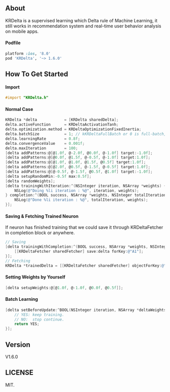 ## About

KRDelta is a supervised learning which Delta rule of Machine Learning, it still works in recommendation system and real-time user behavior analysis on mobile apps.

#### Podfile

```ruby
platform :ios, '8.0'
pod 'KRDelta', '~> 1.6.0'
```

## How To Get Started

#### Import
``` objective-c
#import "KRDelta.h"
```

#### Normal Case
``` objective-c
KRDelta *delta         	  = [KRDelta sharedDelta];
delta.activeFunction   	  = KRDeltaActivationTanh;
delta.optimization.method = KRDeltaOptimizationFixedInertia;
delta.batchSize           = 1; // kKRDeltaFullBatch or 0 is full-batch, 1 is standard SGD, > 1 is mini-batch.
delta.learningRate     	  = 0.8f;
delta.convergenceValue 	  = 0.001f;
delta.maxIteration     	  = 100;
[delta addPatterns:@[@1.0f, @-2.0f, @0.0f, @-1.0f] target:-1.0f];
[delta addPatterns:@[@0.0f, @1.5f, @-0.5f, @-1.0f] target:1.0f];
[delta addPatterns:@[@1.0f, @1.0f, @1.5f, @0.5f] target:1.0f];
[delta addPatterns:@[@2.0f, @0.5f, @-1.5f, @-0.5f] target:1.0f];
[delta addPatterns:@[@-0.5f, @-1.5f, @0.5f, @1.0f] target:-1.0f];
[delta setupRandomMin:-0.5f max:0.5f];
[delta randomWeights];
[delta trainingWithIteration:^(NSInteger iteration, NSArray *weights) {
    NSLog(@"Doing %li iteration : %@", iteration, weights);
} completion:^(BOOL success, NSArray *weights, NSInteger totalIteration) {
    NSLog(@"Done %li iteration : %@", totalIteration, weights);
}];
```

#### Saving & Fetching Trained Neuron
If neuron has finished training that we could save it through KRDeltaFetcher in completion block or anywhere.
``` objective-c
// Saving
[delta trainingWithCompletion:^(BOOL success, NSArray *weights, NSInteger totalIteration) {
	[[KRDeltaFetcher sharedFetcher] save:delta forKey:@"A1"];    
}];
// Fetching
KRDelta *trainedDelta = [[KRDeltaFetcher sharedFetcher] objectForKey:@"A1"];
```

#### Setting Weights by Yourself
``` objective-c
[delta setupWeights:@[@1.0f, @-1.0f, @0.0f, @0.5f]];
```

#### Batch Learning
``` objective-c
[delta setBeforeUpdate:^BOOL(NSInteger iteration, NSArray *deltaWeights){
    // YES: keep training.
    // NO:  stop continue.
    return YES;
}];
```

## Version

V1.6.0

## LICENSE

MIT.

